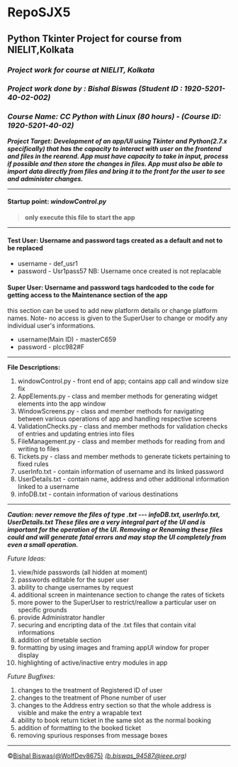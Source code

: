 # RepoSJX5
**Python Tkinter Project for course from NIELIT,Kolkata**
---
### *Project work for course at NIELIT, Kolkata*
### *Project work done by : Bishal Biswas (Student ID : 1920-5201-40-02-002)* 
### *Course Name: CC Python with Linux (80 hours) - (Course ID: 1920-5201-40-02)*

**_Project Target: Development of an app/UI using Tkinter and Python(2.7.x specifically) that has the capacity to interact with user on the
frontend and files in the rearend. App must have capacity to take in input, process if possible and then store the changes in files.
App must also be able to import data directly from files and bring it to the front for the user to see and administer changes._**

---
#### **Startup point: _windowControl.py_**
 > **only execute this file to start the app**
---    
#### **Test User: Username and password tags created as a default and not to be replaced**
  * username - def_usr1
  * password - Usr1pass57
  NB: Username once created is not replacable
  
#### **Super User: Username and password tags hardcoded to the code for getting access to the Maintenance section of the app**
this section can be used to add new platform details or change platform names. 
Note- no access is given to the SuperUser to change or modify any individual user's informations.
* username(Main ID) - masterC659
* password - plcc982#F

---    
**File Descriptions:**
1. windowControl.py - front end of app; contains app call and window size fix
2. AppElements.py - class and member methods for generating widget elements into the app window
3. WindowScreens.py - class and member methods for navigating between various operations of app and handling respective screens
4. ValidationChecks.py - class and member methods for validation checks of entries and updating entries into files
5. FileManagement.py - class and member methods for reading from and writing to files
6. Tickets.py - class and member methods to generate tickets pertaining to fixed rules
7. userInfo.txt - contain information of username and its linked password
8. UserDetails.txt - contain name, address and other additional information linked to a username
9. infoDB.txt - contain information of various destinations

---
***Caution: never remove the files of type .txt --- infoDB.txt, userInfo.txt, UserDetails.txt
These files are a very integral part of the UI and is important for the operation of the UI. Removing or Renaming these files 
could and will generate fatal errors and may stop the UI completely from even a small operation.***

*Future Ideas:*
1. view/hide passwords (all hidden at moment)
2. passwords editable for the super user
3. ability to change usernames by request
4. additional screen in maintenance section to change the rates of tickets
5. more power to the SuperUser to restrict/reallow a particular user on specific grounds 
6. provide Administrator handler 
7. securing and encripting data of the .txt files that contain vital informations
8. addition of timetable section 
9. formatting by using images and framing appUI window for proper display
10. highlighting of active/inactive entry modules in app
               
*Future Bugfixes:*
1. changes to the treatment of Registered ID of user
2. changes to the treatment of Phone number of user
3. changes to the Address entry section so that the whole address is visible and make the entry a wrapable text
4. ability to book return ticket in the same slot as the normal booking
5. addition of formatting to the booked ticket
6. removing spurious responses from message boxes

---
&copy;[Bishal Biswas(@WolfDev8675)](https://github.com/WolfDev8675)
_(b.biswas_94587@ieee.org)_
